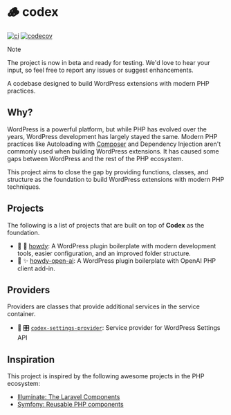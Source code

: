 # 🪵 codex

[![ci](https://github.com/syntatis/codex/actions/workflows/ci.yml/badge.svg)](https://github.com/syntatis/codex/actions/workflows/ci.yml) [![codecov](https://codecov.io/gh/syntatis/codex/graph/badge.svg?token=9Y9PU6IOA8)](https://codecov.io/gh/syntatis/codex)

> [!NOTE]
> The project is now in beta and ready for testing. We'd love to hear your input, so feel free to report any issues or suggest enhancements.

A codebase designed to build WordPress extensions with modern PHP practices.

## Why?

WordPress is a powerful platform, but while PHP has evolved over the years, WordPress development has largely stayed the same. Modern PHP practices like Autoloading with [Composer](https://getcomposer.org) and Dependency Injection aren't commonly used when building WordPress extensions. It has caused some gaps between WordPress and the rest of the PHP ecosystem.

This project aims to close the gap by providing functions, classes, and structure as the foundation to build WordPress extensions with modern PHP techniques.

## Projects

The following is a list of projects that are built on top of **Codex** as the foundation.

- 🧪 👋 [howdy](https://github.com/syntatis/howdy): A WordPress plugin boilerplate with modern development tools, easier configuration, and an improved folder structure.
- 🧪 ✨ [howdy-open-ai](https://github.com/syntatis/howdy-open-ai): A WordPress plugin boilerplate with OpenAI PHP client add-in.

## Providers

Providers are classes that provide additional services in the service container.

- 🧪 🎛 [`codex-settings-provider`](https://github.com/syntatis/codex-settings-provider): Service provider for WordPress Settings API

## Inspiration

This project is inspired by the following awesome projects in the PHP ecosystem:

- [Illuminate: The Laravel Components](https://github.com/illuminate)
- [Symfony: Reusable PHP components](https://github.com/symfony)
